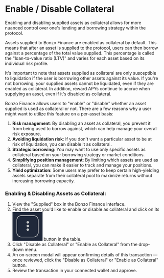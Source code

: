 # Enable / Disable Collateral

Enabling and disabling supplied assets as collateral allows for more nuanced control over one's lending and borrowing strategy within the protocol.

Assets supplied to Bonzo Finance are enabled as collateral by default. This means that after an asset is supplied to the protocol, users can then borrow against a percentage of the total value supplied. This percentage is called the "loan-to-value ratio (LTV)" and varies for each asset based on its individual risk profile.

It's important to note that assets supplied as collateral are only susceptible to liquidation if the user is borrowing other assets against its value. If you're not borrowing, your supplied assets cannot be liquidated, even if they are enabled as collateral. In addition, reward APYs continue to accrue when supplying an asset, even if it's disabled as collateral.

Bonzo Finance allows users to "enable" or "disable" whether an asset supplied is used as collateral or not. There are a few reasons why a user might want to utilize this feature on a per-asset basis:

1. **Risk management**: By disabling an asset as collateral, you prevent it from being used to borrow against, which can help manage your overall risk exposure.
2. **Avoiding liquidation risk**: If you don't want a particular asset to be at risk of liquidation, you can disable it as collateral.
3. **Strategic borrowing**: You may want to use only specific assets as collateral based on your borrowing strategy or market conditions.
4. **Simplifying position management**: By limiting which assets are used as collateral, you can make it easier to track and manage your positions.
5. **Yield optimization**: Some users may prefer to keep certain high-yielding assets separate from their collateral pool to maximize returns without increasing borrowing capacity.

### Enabling & Disabling Assets as Collateral:

1. View the "Supplied" box in the Bonzo Finance interface.
2. Find the asset you'd like to enable or disable as collateral and click on its <img src="../../.gitbook/assets/image (4).png" alt="" data-size="line"> button in the table.
3. Click "Disable as Collateral" or "Enable as Collateral" from the drop-down menu.
4. An on-screen modal will appear confirming details of this transaction — once reviewed, click the "Disable as Collateral" or "Enable as Collateral" button.
5. Review the transaction in your connected wallet and approve.
